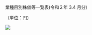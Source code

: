業種目別株価等一覧表(令和２年 $3.4$ 月分)

（単位：円）

![](https://www.nta.go.jp/tmp/e75ea81a-b9b0-4361-88ef-59f7309cbb9a/images/ad2b6abf2c3352896a67329b3892d8f87c41981aa60faf890af57d6a3a5664fc.jpg)